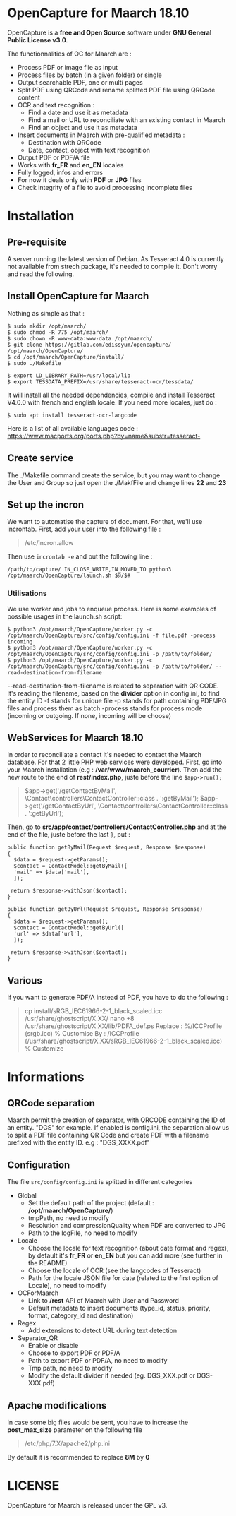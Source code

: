 
# OpenCapture for Maarch  18.10

OpenCapture is a **free and Open Source** software under **GNU General Public License v3.0**.

The functionnalities of OC for Maarch are :

 - Process PDF or image file as input
 - Process files by batch (in a given folder) or single
 - Output searchable PDF, one or multi pages
 - Split PDF using QRCode and rename splitted PDF file using QRCode content
 - OCR and text recognition :
	 - Find a date and use it as metadata
	 - Find a mail or URL to reconciliate with an existing contact in Maarch
	 - Find an object and use it as metadata
 - Insert documents in Maarch with pre-qualified metadata :
	 - Destination with QRCode
	 - Date, contact, object with text recognition
 - Output PDF or PDF/A file
 - Works with **fr_FR** and **en_EN** locales
 - Fully logged, infos and errors
 - For now it deals only with **PDF** or **JPG** files
 - Check integrity of a file to avoid processing incomplete files

# Installation

## Pre-requisite

A server running the latest version of Debian. As Tesseract 4.0 is currently not available from strech package, it's needed to compile it. Don't worry and read the following.

## Install OpenCapture for Maarch

Nothing as simple as that :

    $ sudo mkdir /opt/maarch/
    $ sudo chmod -R 775 /opt/maarch/
    $ sudo chown -R www-data:www-data /opt/maarch/
    $ git clone https://gitlab.com/edissyum/opencapture/ /opt/maarch/OpenCapture/
    $ cd /opt/maarch/OpenCapture/install/
    $ sudo ./Makefile

    $ export LD_LIBRARY_PATH=/usr/local/lib
    $ export TESSDATA_PREFIX=/usr/share/tesseract-ocr/tessdata/


  It will install all the needed dependencies, compile and install Tesseract V4.0.0 with french and english locale. If you need more locales, just do :

    $ sudo apt install tesseract-ocr-langcode

  Here is a list of all available languages code : https://www.macports.org/ports.php?by=name&substr=tesseract-

## Create service

The ./Makefile command create the service, but you may want to change the User and Group so just open the ./MakfFile and change lines **22** and **23**

## Set up the incron

We want to automatise the capture of document. For that, we'll use incrontab.
First, add your user into the following file :

> /etc/incron.allow

Then use <code>incrontab -e</code> and put the following line :

    /path/to/capture/ IN_CLOSE_WRITE,IN_MOVED_TO python3 /opt/maarch/OpenCapture/launch.sh $@/$#

### Utilisations
We use worker and jobs to enqueue process.
Here is some examples of possible usages in the launch.sh script:

    $ python3 /opt/maarch/OpenCapture/worker.py -c /opt/maarch/OpenCapture/src/config/config.ini -f file.pdf -process incoming
    $ python3 /opt/maarch/OpenCapture/worker.py -c /opt/maarch/OpenCapture/src/config/config.ini -p /path/to/folder/
    $ python3 /opt/maarch/OpenCapture/worker.py -c /opt/maarch/OpenCapture/src/config/config.ini -p /path/to/folder/ --read-destination-from-filename

--read-destination-from-filename is related to separation with QR CODE. It's reading the filename, based on the **divider** option in config.ini, to find the entity ID
-f stands for unique file
-p stands for path containing PDF/JPG files and process them as batch
-process stands for process mode (incoming or outgoing. If none, incoming will be choose)


## WebServices for Maarch 18.10

In order to reconciliate a contact it's needed to contact the Maarch database. For that 2 little PHP web services were developed.
First, go into your Maarch installation (e.g : **/var/www/maarch_courrier**).
Then add the new route to the end of **rest/index.php**, juste before the line <code>$app->run();</code>

> $app->get('/getContactByMail', \Contact\controllers\ContactController::class . ':getByMail');
> $app->get('/getContactByUrl', \Contact\controllers\ContactController::class . ':getByUrl');

Then, go to **src/app/contact/controllers/ContactController.php** and at the end of the file, juste before the last <code>}</code>, put :

    public function getByMail(Request $request, Response $response)
    {
      $data = $request->getParams();
      $contact = ContactModel::getByMail([
      'mail' => $data['mail'],
      ]);

     return $response->withJson($contact);
    }

    public function getByUrl(Request $request, Response $response)
    {
      $data = $request->getParams();
      $contact = ContactModel::getByUrl([
      'url' => $data['url'],
      ]);

     return $response->withJson($contact);
    }



## Various
If you want to generate PDF/A instead of PDF, you have to do the following :

> cp install/sRGB_IEC61966-2-1_black_scaled.icc /usr/share/ghostscript/X.XX/
> nano +8 /usr/share/ghostscript/X.XX/lib/PDFA_def.ps
> Replace : %/ICCProfile (srgb.icc) % Customise
> By : /ICCProfile (/usr/share/ghostscript/X.XX/sRGB_IEC61966-2-1_black_scaled.icc)   % Customize


# Informations
## QRCode separation

Maarch permit the creation of separator, with QRCODE containing the ID of an entity. "DGS" for example. If enabled is config.ini, the separation allow us to split a PDF file containing QR Code and create PDF with a filename prefixed with the entity ID. e.g : "DGS_XXXX.pdf"

## Configuration

The file <code>src/config/config.ini</code> is splitted in different categories

 - Global
	 - Set the default path of the project (default : **/opt/maarch/OpenCapture/**)
	 - tmpPath, no need to modify
	 - Resolution and compressionQuality when PDF are converted to JPG
	 - Path to the logFile, no need to modify
 - Locale
	 - Choose the locale for text recognition (about date format and regex), by default it's **fr_FR** or **en_EN** but you can add more (see further in the README)
	 - Choose the locale of OCR (see the langcodes of Tesseract)
	 - Path for the locale JSON file for date (related to the first option of Locale), no need to modify
 - OCForMaarch
	 - Link to **/rest** API of Maarch with User and Password
	 - Default metadata to insert documents (type_id, status, priority, format, category_id and destination)
 - Regex
	 - Add extensions to detect URL during text detection
 - Separator_QR
	 - Enable or disable
	 - Choose to export PDF or PDF/A
	 - Path to export PDF or PDF/A, no need to modify
	 - Tmp path, no need to modify
	 - Modify the default divider if needed (eg. DGS_XXX.pdf or DGS-XXX.pdf)


## Apache modifications

In case some big files would be sent, you have to increase the **post_max_size** parameter on the following file
> /etc/php/7.X/apache2/php.ini

By default it is recommended to replace **8M** by **0**

# LICENSE

OpenCapture for Maarch is released under the GPL v3.


